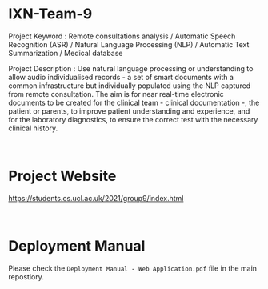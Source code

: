 # IXN-Team-9

Project Keyword : Remote consultations analysis / Automatic Speech Recognition (ASR) / Natural Language Processing (NLP) / Automatic Text Summarization / Medical database

Project Description : Use natural language processing or understanding to allow audio individualised records - a set of smart documents with a common infrastructure but individually populated using the NLP captured from remote consultation. The aim is for near real-time electronic documents to be created for the clinical team - clinical documentation -, the patient or parents, to improve patient understanding and experience, and for the laboratory diagnostics, to ensure the correct test with the necessary clinical history.

&nbsp;
&nbsp;
&nbsp;

# Project Website
https://students.cs.ucl.ac.uk/2021/group9/index.html

&nbsp;

# Deployment Manual
Please check the `Deployment Manual - Web Application.pdf` file in the main repostiory.
